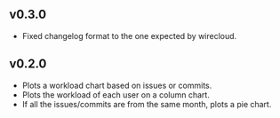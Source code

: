 ## v0.3.0

- Fixed changelog format to the one expected by wirecloud.

## v0.2.0

- Plots a workload chart based on issues or commits.
- Plots the workload of each user on a column chart.
- If all the issues/commits are from the same month, plots a pie chart.